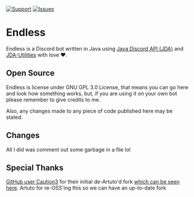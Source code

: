 [![Support](https://img.shields.io/discord/312776731704426496.svg)](https://discord.gg/CXKfYW3)
[![Issues](https://img.shields.io/github/issues-raw/EndlessBot/Endless.svg)](https://github.com/EndlessBot/Endless/issues)

# Endless

Endless is a Discord bot written in Java using [Java Discord API (JDA)](https://github.com/DV8FromTheWorld/JDA) and [JDA-Utilities](https://github.com/JDA-Applications/JDA-Utilities) with love ❤.

## Open Source

Endless is license under GNU GPL 3.0 License, that means you can go here and look how something works, but, if you are using it on your own bot please remember to give credits to me.

Also, any changes made to any piece of code published here may be stated.

## Changes

All I did was comment out some garbage in a file lol

## Special Thanks

[GitHub user Caution3](https://github.com/Caution3) for their initial de-Artuto'd fork [which can be seen here](https://github.com/Caution3/Endless).
Artuto for re-OSS'ing this so we can have an up-to-date fork

